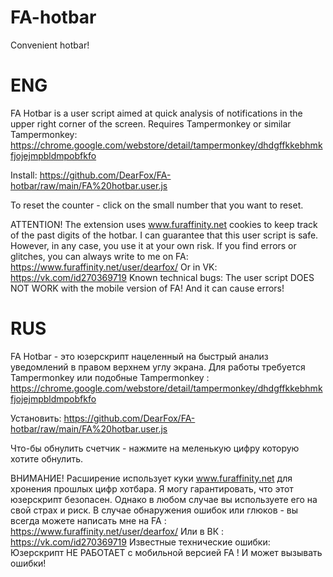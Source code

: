 # FA-hotbar
Convenient hotbar!
# ENG
FA Hotbar is a user script aimed at quick analysis of notifications in the upper right corner of the screen.
Requires Tampermonkey or similar
Tampermonkey: https://chrome.google.com/webstore/detail/tampermonkey/dhdgffkkebhmkfjojejmpbldmpobfkfo

Install: https://github.com/DearFox/FA-hotbar/raw/main/FA%20hotbar.user.js

To reset the counter - click on the small number that you want to reset.

ATTENTION! The extension uses www.furaffinity.net cookies to keep track of the past digits of the hotbar.
I can guarantee that this user script is safe. However, in any case, you use it at your own risk. If you find errors or glitches, you can always write to me on FA: https://www.furaffinity.net/user/dearfox/
Or in VK: https://vk.com/id270369719
Known technical bugs:
The user script DOES NOT WORK with the mobile version of FA! And it can cause errors!
# RUS
FA Hotbar - это юзерскрипт нацеленный на быстрый анализ уведомлений в правом верхнем углу экрана.
Для работы требуется Tampermonkey или подобные
Tampermonkey : https://chrome.google.com/webstore/detail/tampermonkey/dhdgffkkebhmkfjojejmpbldmpobfkfo

Установить: https://github.com/DearFox/FA-hotbar/raw/main/FA%20hotbar.user.js

Что-бы обнулить счетчик - нажмите на меленькую цифру которую хотите обнулить.

ВНИМАНИЕ! Расширение использует куки www.furaffinity.net для хронения прошлых цифр хотбара.
Я могу гарантировать, что этот юзерскрипт безопасен. Однако в любом случае вы используете его на свой страх и риск. В случае обнаружения ошибок или глюков - вы всегда можете написать мне на FA : https://www.furaffinity.net/user/dearfox/
Или в ВК : https://vk.com/id270369719
Известные технические ошибки: 
Юзерскрипт НЕ РАБОТАЕТ с мобильной версией FA ! И может вызывать ошибки! 
